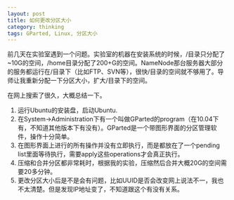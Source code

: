 ```yaml
---
layout: post
title: 如何更改分区大小
category: thinking
tags: GParted, Linux, 分区大小 
---
```


前几天在实验室遇到一个问题。实验室的机器在安装系统的时候，/目录只分配了~10G的空间，/home目录分配了200+G的空间。NameNode那台服务器大部分的服务都运行在/目录下（比如FTP、SVN等），很快/目录的空间就不够用了。导师让我重新分配一下分区大小，扩大/目录下的空间。

在网上搜索了很久，大概总结一下。

1. 运行Ubuntu的安装盘，启动Ubuntu.
2. 在System-&gt;Administration下有一个叫做GParted的program（在10.04下有，不知道其他版本下有没有）。GParted是一个带图形界面的分区管理软件，操作十分简单。
3. 在图形界面上进行的所有操作并没有立即执行，而是都放在了一个pending list里面等待执行，需要apply这些operations才会真正执行。
4. 压缩和合并分区都非常耗时，根据我的实验，压缩然后合并大概20G的空间需要20多分钟。
5. 更改分区大小后是不是会有问题，比如UUID是否会改变网上说法不一，我也不太清楚。但是发现IP地址变了，不知道跟这个有没有关系。

&nbsp;
